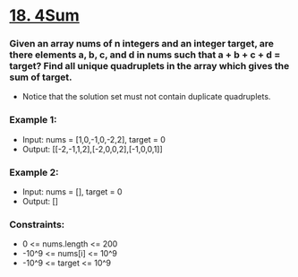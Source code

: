 # [18. 4Sum](https://leetcode.com/problems/4sum/)

### Given an array nums of n integers and an integer target, are there elements a, b, c, and d in nums such that a + b + c + d = target? Find all unique quadruplets in the array which gives the sum of target.
- Notice that the solution set must not contain duplicate quadruplets.

### Example 1:
- Input: nums = [1,0,-1,0,-2,2], target = 0
- Output: [[-2,-1,1,2],[-2,0,0,2],[-1,0,0,1]]

### Example 2:
- Input: nums = [], target = 0
- Output: []

### Constraints:
- 0 <= nums.length <= 200
- -10^9 <= nums[i] <= 10^9
- -10^9 <= target <= 10^9
